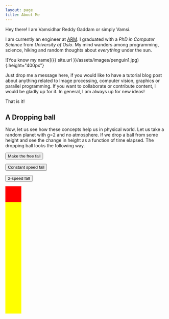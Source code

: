 ```yaml
---
layout: page
title: About Me
---
```

<p class="message">
  Hey there! I am Vamsidhar Reddy Gaddam or simply Vamsi.
</p>


I am currently an engineer at [ARM](http://www.arm.com/). I graduated with a *PhD
in Computer Science* from *University of Oslo*. My mind wanders among
programming, science, hiking and random thoughts about *everything* under the
sun. 

![You know my name]({{ site.url }}/assets/images/penguin1.jpg){:height="400px"}

Just drop me a message here, if you would like to have a tutorial blog post about
anything related to Image processing, computer vision, graphics or parallel
programming. If you want to collaborate or contribute content, I would be gladly
up for it. In general, I am always up for new ideas!

That is it!

## A Dropping ball

Now, let us see how these concepts help us in physical world. Let us take a random planet with g=2 and no atmosphere. If we drop a ball from some height and 
see the change in height as a function of time elapsed. The dropping ball looks the following way.


<style>
#myContainer {
  width: 50px;
  height: 400px;
  position: relative;
  background: yellow;
}
#myAnimation {
  width: 50px;
  height: 50px;
  position: absolute;
  background-color: red;
}
</style>

<p>
<button onclick="myFall()">Make the free fall</button>
</p>

<p>
<button onclick="myMove1()">Constant speed fall</button>
</p>

<p>
<button onclick="myMove2()">2-speed fall</button>
</p>

<div id ="myContainer">
<div id ="myAnimation"></div>
</div>

<script>
function myFall() {
  var elem = document.getElementById("myAnimation");
  var pos = 0;
  var t = 0;
  var id = setInterval(frame, 75);
  function frame() {
    if (t == 19) {
      clearInterval(id);
    } else {
      t++;
      if(t*t > 350){
	 elem.style.top = 350 + 'px';
	}else{
	 elem.style.top = t*t + 'px';
	}
    }
  }
}

function myMove1() {
  var elem = document.getElementById("myAnimation");
  var pos = 0;
  var id = setInterval(frame, 75);
  function frame() {
    if (pos >= 350) {
      clearInterval(id);
    } else {
      pos = pos+17;
      elem.style.top = pos + 'px';
    }
  }
}

function myMove2() {
  var elem = document.getElementById("myAnimation");
  var pos = 0;
  var id = setInterval(frame, 75);
  function frame() {
    if (pos >= 350) {
      clearInterval(id);
    } else {
	if(pos > 150){ pos = pos+34; }
	else { pos = pos+17;}
      elem.style.top = pos + 'px';
    }
  }
}
</script>
 

